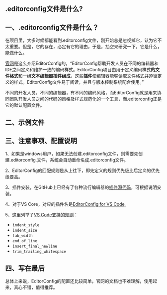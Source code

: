 ## .editorconfig文件是什么?

## 一、.editorconfig文件是什么？

在项目里，大多时候都能看到.editorconfig文件，刚开始总是忽视掉它，认为它不太重要。但是，它的存在，必定有它的理由，于是，抽空来研究一下，它是什么，能做什么。

 [官网](https://editorconfig.org/)是这么介绍EditorConfig的，“EditorConfig帮助开发人员在不同的编辑器和IDE之间定义和维护一致的编码样式。EditorConfig项目由用于定义编码样式**的文件格式**和一组**文本编辑器插件组成**，这些**插件**使编辑器能够读取文件格式并遵循定义的样式。EditorConfig文件易于阅读，并且与版本控制系统配合使用。”

不同的开发人员，不同的编辑器，有不同的编码风格，而EditorConfig就是用来协同团队开发人员之间的代码的风格及样式规范化的一个工具，而.editorconfig正是它的默认配置文件。

## 二、示例文件

## 三、注意事项、配置说明

1、如果是windows用户，如果无法创建.editorconfig文件，则需要先创建.editorconfig.文件，系统会自动重命名成.editorconfig文件。

2、EditorConfig的匹配规则是从上往下，即先定义的规则优先级比后定义的优先级要高。

3、插件安装，在GitHub上已经有了各种流行编辑器的[插件源代码](https://github.com/editorconfig/)，可根据说明安装。

4、对于VS Core，对应的插件名是[EditorConfig for VS Code](https://marketplace.visualstudio.com/items?itemName=EditorConfig.EditorConfig)。

5、这里列举了[VS Code支持的规则](https://github.com/editorconfig/editorconfig-vscode)：

- `indent_style`
- `indent_size`
- `tab_width`
- `end_of_line`
- `insert_final_newline`
- `trim_trailing_whitespace`

## 四、写在最后

总体上来说，EditorConfig的配置还比较简单，官网的文档也不难理解，使用起来，真心不错，值得推荐。



